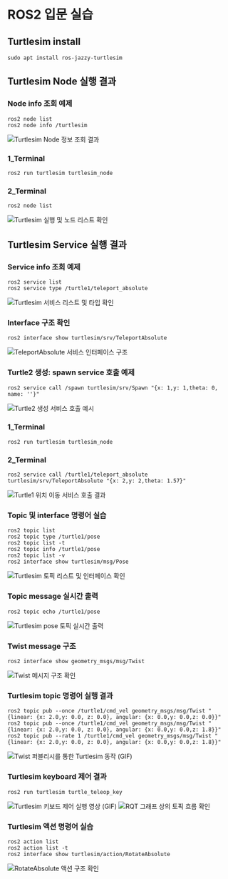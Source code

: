 # ROS2 입문 실습

## Turtlesim install
```
sudo apt install ros-jazzy-turtlesim
```

## Turtlesim Node 실행 결과

### Node info 조회 예제
```
ros2 node list
ros2 node info /turtlesim
```
![Turtlesim Node 정보 조회 결과](images/ros2_node_info.png)

### 1_Terminal
```
ros2 run turtlesim turtlesim_node
```

### 2_Terminal
```
ros2 node list
```
![Turtlesim 실행 및 노드 리스트 확인](images/run_turtle_and_node_list.png)

## Turtlesim Service 실행 결과

### Service info 조회 예제
```
ros2 service list
ros2 service type /turtle1/teleport_absolute
```
![Turtlesim 서비스 리스트 및 타입 확인](images/ros2_service_info.png)

### Interface 구조 확인
```
ros2 interface show turtlesim/srv/TeleportAbsolute
```
![TeleportAbsolute 서비스 인터페이스 구조](images/ros2_service_interface.png)

### Turtle2 생성: spawn service 호출 예제
```
ros2 service call /spawn turtlesim/srv/Spawn "{x: 1,y: 1,theta: 0, name: ''}"
```
![Turtle2 생성 서비스 호출 예시](images/ros2_service_spawn.png)

### 1_Terminal
```
ros2 run turtlesim turtlesim_node
```
### 2_Terminal
```
ros2 service call /turtle1/teleport_absolute turtlesim/srv/TeleportAbsolute "{x: 2,y: 2,theta: 1.57}"
```
![Turtle1 위치 이동 서비스 호출 결과](images/ros2_service_call.png)

### Topic 및 interface 명령어 실습
```
ros2 topic list
ros2 topic type /turtle1/pose
ros2 topic list -t
ros2 topic info /turtle1/pose
ros2 topic list -v
ros2 interface show turtlesim/msg/Pose
```
![Turtlesim 토픽 리스트 및 인터페이스 확인](images/ros2_topic_debug.png)

### Topic message 실시간 출력
```
ros2 topic echo /turtle1/pose
```
![Turtlesim pose 토픽 실시간 출력](images/ros2_topic_echo.png)

### Twist message 구조
```
ros2 interface show geometry_msgs/msg/Twist
```
![Twist 메시지 구조 확인](images/ros2_topic_twist.png)

### Turtlesim topic 명령어 실행 결과
```
ros2 topic pub --once /turtle1/cmd_vel geometry_msgs/msg/Twist "{linear: {x: 2.0,y: 0.0, z: 0.0}, angular: {x: 0.0,y: 0.0,z: 0.0}}"
ros2 topic pub --once /turtle1/cmd_vel geometry_msgs/msg/Twist "{linear: {x: 2.0,y: 0.0, z: 0.0}, angular: {x: 0.0,y: 0.0,z: 1.8}}"
ros2 topic pub --rate 1 /turtle1/cmd_vel geometry_msgs/msg/Twist "{linear: {x: 2.0,y: 0.0, z: 0.0}, angular: {x: 0.0,y: 0.0,z: 1.8}}"
```
![Twist 퍼블리시를 통한 Turtlesim 동작 (GIF)](videos/ros2_twist_publish_example.gif)

### Turtlesim keyboard 제어 결과
```
ros2 run turtlesim turtle_teleop_key
```
![Turtlesim 키보드 제어 실행 영상 (GIF)](videos/ros2_action_key.gif) 
![RQT 그래프 상의 토픽 흐름 확인](images/ros2_action_key_result_rqt.png)

### Turtlesim 액션 명령어 실습
```
ros2 action list
ros2 action list -t
ros2 interface show turtlesim/action/RotateAbsolute
```
![RotateAbsolute 액션 구조 확인](images/ros2_action_interface.png)
